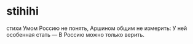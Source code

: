 # stihihi
стихи
Умом Россию не понять,
Аршином общим не измерить:
У ней особенная стать —
В Россию можно только верить.

